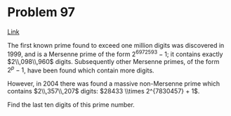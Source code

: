 # Problem 97

[Link](https://projecteuler.net/problem=97)

The first known prime found to exceed one million digits was discovered in 1999, and is a Mersenne prime of the form $2^{6972593} - 1$; it contains exactly $2\\,098\\,960$ digits. Subsequently other Mersenne primes, of the form $2^p - 1$, have been found which contain more digits.

However, in 2004 there was found a massive non-Mersenne prime which contains $2\\,357\\,207$ digits: $28433 \\times 2^{7830457} + 1$.

Find the last ten digits of this prime number.
